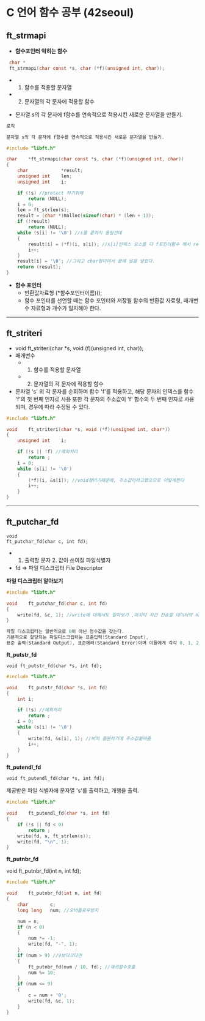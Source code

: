 # **C 언어 함수 공부 (42seoul)**

## **ft_strmapi**

- **함수포인터 익히는 함수**

```c
 char *
 ft_strmapi(char const *s, char (*f)(unsigned int, char));
```

- 1. 함수를 적용할 문자열
- 2. 문자열의 각 문자에 적용할 함수

- 문자열 s의 각 문자에 f함수를 연속적으로 적용시킨 새로운 문자열을 만들기.

```c
로직

문자열 s의 각 문자에 f함수를 연속적으로 적용시킨 새로운 문자열을 만들기.
```

```c
#include "libft.h"

char    *ft_strmapi(char const *s, char (*f)(unsigned int, char))
{
    char            *result;
    unsigned int    len;
    unsigned int    i;

    if (!s) //protect 하기위해
        return (NULL);
    i = 0;
    len = ft_strlen(s);
    result = (char *)malloc(sizeof(char) * (len + 1));
    if (!result)
        return (NULL);
    while (s[i] != '\0') //s를 끝까지 돌릴건데
    {
        result[i] = (*f)(i, s[i]); //s[i]인덱스 요소를 다 f포인터함수 해서 result에 넣는다
        i++;
    }
    result[i] = '\0'; //그리고 char형이여서 끝에 널을 넣었다.
    return (result);
}
```

- **함수 포인터**
  - 반환값자료형 (\*함수포인터이름)();
  - 함수 포인터를 선언할 때는 함수 포인터와 저장될 함수의 반환값 자료형, 매개변수 자료형과 개수가 일치해야 한다.

---

## **ft_striteri**

- void ft_striteri(char \*s, void (f)(unsigned int, char));
- 매개변수
  - 1. 함수를 적용할 문자열
  - 2. 문자열의 각 문자에 적용할 함수
- 문자열 's' 의 각 문자를 순회하며 함수 'f'를 적용하고, 해당 문자의 인덱스를 함수 'f'의 첫 번째 인자로 사용 또한 각 문자의 주소값이 'f' 함수의 두 번째 인자로 사용되며, 경우에 따라 수정될 수 있다.

```c
#include "libft.h"

void    ft_striteri(char *s, void (*f)(unsigned int, char*))
{
    unsigned int    i;

    if (!s || !f) //예외처리
        return ;
    i = 0;
    while (s[i] != '\0')
    {
        (*f)(i, &s[i]); //void형이기때문에, 주소값이라고했으므로 이렇게한다
        i++;
    }
}
```

---

## **ft_putchar_fd**

```
void
ft_putchar_fd(char c, int fd);
```

- 1. 출력할 문자 2. 값이 쓰여질 파일식별자
- fd => 파일 디스크립터 File Descriptor

**파일 디스크립터 알아보기**

```c
#include "libft.h"

void    ft_putchar_fd(char c, int fd)
{
    write(fd, &c, 1); //write에 대해서도 알아보기 ,마지막 저건 전송할 데이터의 바이트수
}

파일 디스크럽터는 일반적으로 0이 아닌 정수값을 갖는다.
기본적으로 할당되는 파일디스크립터는 표준입력(Standard Input),
표준 출력(Standard Output), 표준에러(Standard Error)이며 이들에게 각각 0, 1, 2라는 정수가 할당된다.

```

**ft_putstr_fd**

`void ft_putstr_fd(char *s, int fd);`

```c
#include "libft.h"

void    ft_putstr_fd(char *s, int fd)
{
    int i;

    if (!s) //예외처리
        return ;
    i = 0;
    while (s[i] != '\0')
    {
        write(fd, &s[i], 1); //버퍼 를원하기에 주소값붙여줌
        i++;
    }
}
```

**ft_putendl_fd**

`void ft_putendl_fd(char *s, int fd);`

제공받은 파일 식별자에 문자열 's'를 출력하고, 개행을 출력.

```c
#include "libft.h"

void    ft_putendl_fd(char *s, int fd)
{
    if (!s || fd < 0)
        return ;
    write(fd, s, ft_strlen(s));
    write(fd, "\n", 1);
}
```

**ft_putnbr_fd**

void ft_putnbr_fd(int n, int fd);

```c
#include "libft.h"

void    ft_putnbr_fd(int n, int fd)
{
    char        c;
    long long   num; //오버플로우방지

    num = n;
    if (n < 0)
    {
        num *= -1;
        write(fd, "-", 1);
    }
    if (num > 9) //9보다크다면
    {
        ft_putnbr_fd(num / 10, fd); //재귀함수호출
        num %= 10;
    }
    if (num <= 9)
    {
        c = num + '0';
        write(fd, &c, 1);
    }
}
```
